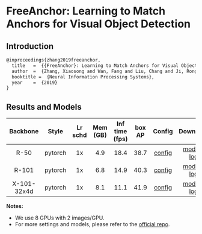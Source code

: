 # FreeAnchor: Learning to Match Anchors for Visual Object Detection

## Introduction

<!-- [ALGORITHM] -->

```latex
@inproceedings{zhang2019freeanchor,
  title   =  {{FreeAnchor}: Learning to Match Anchors for Visual Object Detection},
  author  =  {Zhang, Xiaosong and Wan, Fang and Liu, Chang and Ji, Rongrong and Ye, Qixiang},
  booktitle =  {Neural Information Processing Systems},
  year    =  {2019}
}
```

## Results and Models

| Backbone | Style   | Lr schd | Mem (GB) | Inf time (fps) | box AP | Config | Download |
|:--------:|:-------:|:-------:|:--------:|:--------------:|:------:|:------:|:--------:|
| R-50     | pytorch | 1x      | 4.9      | 18.4 | 38.7 | [config](https://github.com/open-mmlab/mmdetection/tree/master/configs/free_anchor/retinanet_free_anchor_r50_fpn_1x_coco.py) | [model](http://download.openmmlab.com/mmdetection/v2.0/free_anchor/retinanet_free_anchor_r50_fpn_1x_coco/retinanet_free_anchor_r50_fpn_1x_coco_20200130-0f67375f.pth) &#124; [log](http://download.openmmlab.com/mmdetection/v2.0/free_anchor/retinanet_free_anchor_r50_fpn_1x_coco/retinanet_free_anchor_r50_fpn_1x_coco_20200130_095625.log.json) |
| R-101       | pytorch | 1x   | 6.8      | 14.9 | 40.3 | [config](https://github.com/open-mmlab/mmdetection/tree/master/configs/free_anchor/retinanet_free_anchor_r101_fpn_1x_coco.py) | [model](http://download.openmmlab.com/mmdetection/v2.0/free_anchor/retinanet_free_anchor_r101_fpn_1x_coco/retinanet_free_anchor_r101_fpn_1x_coco_20200130-358324e6.pth) &#124; [log](http://download.openmmlab.com/mmdetection/v2.0/free_anchor/retinanet_free_anchor_r101_fpn_1x_coco/retinanet_free_anchor_r101_fpn_1x_coco_20200130_100723.log.json) |
| X-101-32x4d | pytorch | 1x   | 8.1      | 11.1 | 41.9 | [config](https://github.com/open-mmlab/mmdetection/tree/master/configs/free_anchor/retinanet_free_anchor_x101_32x4d_fpn_1x_coco.py) | [model](http://download.openmmlab.com/mmdetection/v2.0/free_anchor/retinanet_free_anchor_x101_32x4d_fpn_1x_coco/retinanet_free_anchor_x101_32x4d_fpn_1x_coco_20200130-d4846968.pth) &#124; [log](http://download.openmmlab.com/mmdetection/v2.0/free_anchor/retinanet_free_anchor_x101_32x4d_fpn_1x_coco/retinanet_free_anchor_x101_32x4d_fpn_1x_coco_20200130_095627.log.json) |

**Notes:**

- We use 8 GPUs with 2 images/GPU.
- For more settings and models, please refer to the [official repo](https://github.com/zhangxiaosong18/FreeAnchor).
